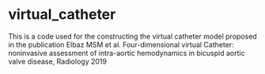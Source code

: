 # virtual_catheter
This is a code used for the constructing the virtual catheter model proposed in the publication  Elbaz MSM et al. Four-dimensional virtual Catheter: noninvasive assessment of intra-aortic hemodynamics in bicuspid aortic valve disease, Radiology 2019
